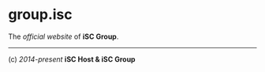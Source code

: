 group.isc
=========

The *official website* of **iSC Group**.


----
(c) *2014-present* **iSC Host & iSC Group**
